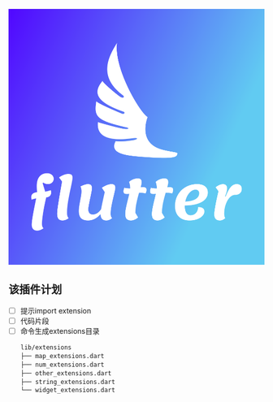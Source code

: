 ![](./images/logo.png)
## 该插件计划

- [ ] 提示import extension
- [ ] 代码片段
- [ ] 命令生成extensions目录
  ```bash
  lib/extensions
  ├── map_extensions.dart
  ├── num_extensions.dart
  ├── other_extensions.dart
  ├── string_extensions.dart
  └── widget_extensions.dart
  ```